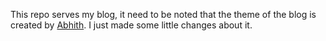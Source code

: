 This repo serves my blog, it need to be noted that the theme of the blog is created by [Abhith](https://www.abhith.net/blog). I just made some little changes about it.
